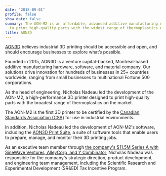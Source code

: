 ```yaml
---
date: "2018-09-01"
profile: false
show_date: false
summary: The AON-M2 is an affordable, advanced additive manufacturing machine designed
  to print high-quality parts with the widest range of thermoplastics on the market.
title: AON3D
---
```


[AON3D](https://www.aon3d.com) believes industrial 3D printing should be accessible and open, and should encourage businesses to explore what’s possible.

Founded in 2015, AON3D is a venture capital-backed, Montreal-based additive manufacturing hardware, software, and material company.
Our solutions drive innovation for hundreds of businesses in 25+ countries worldwide, ranging from small businesses to multinational Fortune 500 corporations.

As the head of engineering, Nicholas Nadeau led the development of the AON-M2, a high-performance 3D printer designed to print high-quality parts with the broadest range of thermoplastics on the market.

The AON-M2 is the first 3D printer to be certified by the [Canadian Standards Association (CSA)](https://www.aon3d.com/aon-m2-industrial-3d-printer/) for use in industrial environments.

In addition, Nicholas Nadeau led the development of AON-M2's software, including the [AON3D Print Suite](https://docs.aon3d.com/), a suite of software tools that enable users to prepare, manage, and monitor their 3D printing jobs.

As an executive team member through [the company's $11.5M Series A with SineWave Ventures, AlleyCorp, and Y Combinator](https://techcrunch.com/2021/09/02/3d-printing-startup-aon3d-closes-11-5m-series-a/), Nicholas Nadeau was responsible for the company's strategic direction, product development, and engineering team management, including the Scientific Research and Experimental Development (SR&ED) Tax Incentive Program.
